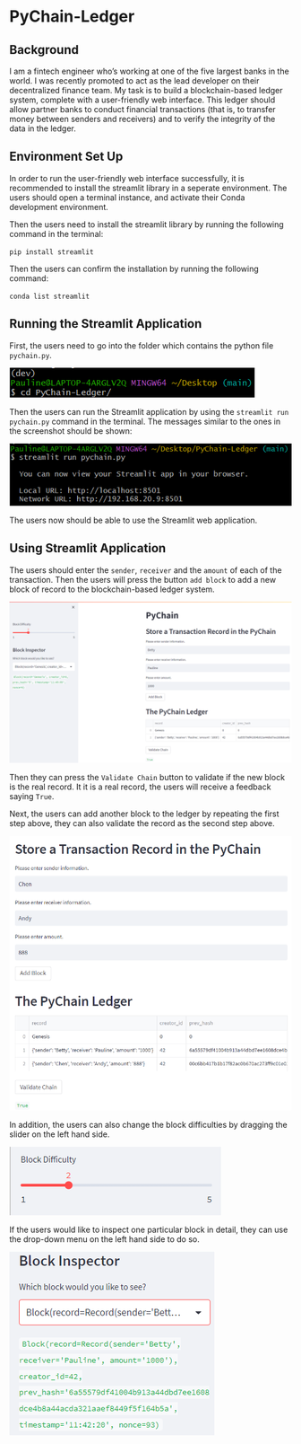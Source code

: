 # PyChain-Ledger

## Background
I am a fintech engineer who’s working at one of the five largest banks in the world. I was recently promoted to act as the lead developer on their decentralized finance team. My task is to build a blockchain-based ledger system, complete with a user-friendly web interface. This ledger should allow partner banks to conduct financial transactions (that is, to transfer money between senders and receivers) and to verify the integrity of the data in the ledger.

## Environment Set Up
In order to run the user-friendly web interface successfully, it is recommended to install the streamlit library in a seperate environment. The users should open a terminal instance, and activate their Conda development environment.

Then the users need to install the streamlit library by running the following command in the terminal:

`pip install streamlit`

Then the users can confirm the installation by running the following command:

`conda list streamlit`

## Running the Streamlit Application
First, the users need to go into the folder which contains the python file `pychain.py`.

![Alt text](Images/correct_folder.png)

Then the users can run the Streamlit application by using the `streamlit run pychain.py` command in the terminal. The messages similar to the ones in the screenshot should be shown:

![Alt text](Images/streamlit_run.png)

The users now should be able to use the Streamlit web application.

## Using Streamlit Application
The users should enter the `sender`, `receiver` and the `amount` of each of the transaction. Then the users will press the button `add block` to add a new block of record to the blockchain-based ledger system.

![Alt text](Images/pychain_first_block.png)

Then they can press the `Validate Chain` button to validate if the new block is the real record. It it is a real record, the users will receive a feedback saying `True`. 

Next, the users can add another block to the ledger by repeating the first step above, they can also validate the record as the second step above.

![Alt text](Images/pychain_second_block.png)

In addition, the users can also change the block difficulties by dragging the slider on the left hand side.

![Alt text](Images/block_difficulty.png)

If the users would like to inspect one particular block in detail, they can use the drop-down menu on the left hand side to do so.

![Alt text](Images/block_inspector.png)

